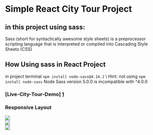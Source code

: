 # Simple React City Tour Project

## in this project using sass:
Sass (short for syntactically awesome style sheets) is a preprocessor scripting language that is interpreted or compiled into Cascading Style Sheets (CSS)

## How Using sass in React Project
in project terminal `npm install node-sass@4.14.1` \ 
Hint: not using `npm install node-sass` Node Sass version 5.0.0 is incompatible with ^4.0.0


### [Live-City-Tour-Demo] [1] 

### Responsive Layout
![][1] \
![][2] \
![][3]

[1]:https://city-tours-8b7a8.firebaseapp.com
[1]: https://commonmark.org/help/images/favicon.png
[2]: https://commonmark.org/help/images/favicon.png
[3]: https://commonmark.org/help/images/favicon.png

